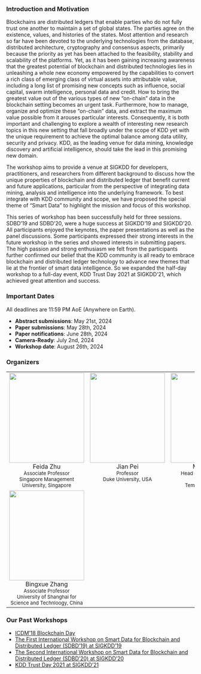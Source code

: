 
### Introduction and Motivation

Blockchains are distributed ledgers that enable parties who do not fully trust one another to maintain a set of global states. The parties agree on the existence, values, and histories of the states. Most attention and research so far have been devoted to the underlying technologies from the database, distributed architecture, cryptography and consensus aspects, primarily because the priority as yet has been attached to the feasibility, stability and scalability of the platforms.  Yet, as it has been gaining increasing awareness that the greatest potential of blockchain and distributed technologies lies in unleashing a whole new economy empowered by the capabilities to convert a rich class of emerging class of virtual assets into attributable value, including a long list of promising new concepts such as influence, social capital, swarm intelligence, personal data and credit.  How to bring the greatest value out of the various types of new “on-chain” data in the blockchain setting becomes an urgent task. Furthermore, how to manage, organize and optimize these “on-chain” data, and extract the maximum value possible from it arouses particular interests. Consequently, it is both important and challenging to explore a wealth of interesting new research topics in this new setting that fall broadly under the scope of KDD yet with the unique requirement to achieve the optimal balance among data utility, security and privacy.  KDD, as the leading venue for data mining, knowledge discovery and artificial intelligence, should take the lead in this promising new domain.

The workshop aims to provide a venue at SIGKDD for developers, practitioners, and researchers from different background to discuss how the unique properties of blockchain and distributed ledger that benefit current and future applications, particular from the perspective of integrating data mining, analysis and intelligence into the underlying framework.   To best integrate with KDD community and scope, we have proposed the special theme of “Smart Data” to highlight the mission and focus of this workshop. 

This series of workshop has been successfully held for three sessions. SDBD’19 and SDBD’20, were a huge success at SIGKDD’19 and SIGKDD’20. All participants enjoyed the keynotes, the paper presentations as well as the panel discussions. Some participants expressed their strong interests in the future workshop in the series and showed interests in submitting papers. The high passion and strong enthusiasm we felt from the participants further confirmed our belief that the KDD community is all ready to embrace blockchain and distributed ledger technology to advance new themes that lie at the frontier of smart data intelligence. So we expanded the half-day workshop to a full-day event, KDD Trust Day 2021 at SIGKDD’21, which achieved great attention and success.



### Important Dates
All deadlines are 11:59 PM AoE (Anywhere on Earth).

- **Abstract submissions**: May 21st, 2024
- **Paper submissions**: May 28th, 2024
- **Paper notifications**: June 28th, 2024
- **Camera-Ready**: July 2nd, 2024
- **Workshop date**: August 26th, 2024

### Organizers

<table>
    <tr>
        <td width="30%" height="100%" align="center" valign="top">
            <img src="Zhu_Feida.png" width="200" height="240"/>
            <font size=3>Feida Zhu</br>
            <font size=2>Associate Professor</font></br>
            <font size=2>Singapore Management University, Singapore</font></br>
        </td>
        <td width="30%" height="100%" align="center" valign="top">
            <img src="Pei_Jian.png" width="200" height="240"/>
            <font size=3>Jian Pei</br>
            <font size=2>Professor</br>
            <font size=2>Duke University, USA</br>
        </td>
        <td width="30%" height="100%" align="center" valign="top">
            <img src="Zeller_Mike.png" width="200" height="240"/>
            <font size=3>Mike Zeller</br>
            <font size=2>Head of AI Strategy and Solutions</font></br>
            <font size=2>Temasek, Singapore</font></br>
        </td>
    </tr>
    <tr>
        <td width="30%" height="100%" align="center" valign="top">
            <img src="Zhang_bingxue.png" width="200" height="240"/>
            <font size=3>Bingxue Zhang</br>
            <font size=2>Associate Professor</font></br>
            <font size=2>University of Shanghai for Science and Technloogy, China</font></br>
        </td>
        <td width="30%" height="100%" align="center" valign="top">
        </td>
        <td width="30%" height="100%" align="center" valign="top">
        </td>
    </tr>
</table>

### Our Past Workshops

- <a href="http://icdm2018.org/blockchain-day/" class="header__link1">ICDM’18 Blockchain Day</a>
- <a href="https://sites.google.com/view/sdbd2019/home" class="header__link1">The First International Workshop on Smart Data for Blockchain and Distributed Ledger (SDBD’19) at SIGKDD’19</a>
- <a href="https://enigmazhu.github.io/SDBD2020/" class="header__link1">The Second International Workshop on Smart Data for Blockchain and Distributed Ledger (SDBD’20) at SIGKDD’20</a>
- <a href="https://trustkdd.github.io/" class="header__link1">KDD Trust Day 2021 at SIGKDD’21</a>













